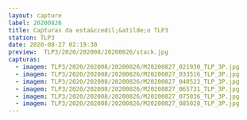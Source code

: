 ```yaml
---
layout: capture
label: 20200826
title: Capturas da esta&ccedil;&atilde;o TLP3
station: TLP3
date: 2020-08-27 02:19:30
preview:  TLP3/2020/202008/20200826/stack.jpg
capturas:
  - imagem: TLP3/2020/202008/20200826/M20200827_021930_TLP_3P.jpg
  - imagem: TLP3/2020/202008/20200826/M20200827_033516_TLP_3P.jpg
  - imagem: TLP3/2020/202008/20200826/M20200827_040523_TLP_3P.jpg
  - imagem: TLP3/2020/202008/20200826/M20200827_065731_TLP_3P.jpg
  - imagem: TLP3/2020/202008/20200826/M20200827_075036_TLP_3P.jpg
  - imagem: TLP3/2020/202008/20200826/M20200827_085028_TLP_3P.jpg
---
```

